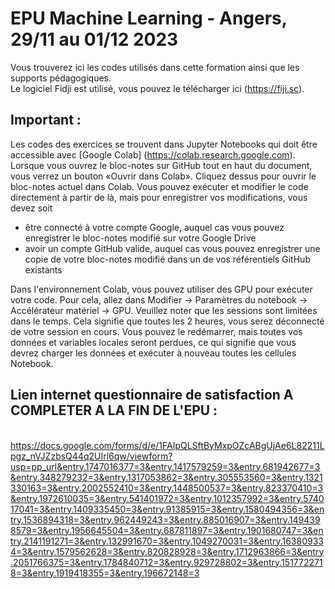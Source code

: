 # EPU Machine Learning - Angers, 29/11 au 01/12 2023

Vous trouverez ici les codes utilisés dans cette formation ainsi que les supports pédagogiques.\
Le logiciel Fidji est utilisé, vous pouvez le télécharger ici (https://fiji.sc).

## Important : 
Les codes des exercices se trouvent dans Jupyter Notebooks qui doit être accessible avec [Google Colab] (https://colab.research.google.com). 
Lorsque vous ouvrez le bloc-notes sur GitHub tout en haut du document, vous verrez un bouton «Ouvrir dans Colab». Cliquez dessus pour ouvrir le bloc-notes actuel dans Colab. 
Vous pouvez exécuter et modifier le code directement à partir de là, mais pour enregistrer vos modifications, vous devez soit
- être connecté à votre compte Google, auquel cas vous pouvez enregistrer le bloc-notes modifié sur votre Google Drive
- avoir un compte GitHub valide, auquel cas vous pouvez enregistrer une copie de votre bloc-notes modifié dans un de vos référentiels GitHub existants

Dans l'environnement Colab, vous pouvez utiliser des GPU pour exécuter votre code. Pour cela, allez dans Modifier -> Paramètres du notebook -> Accélérateur matériel -> GPU. Veuillez   noter que les sessions sont limitées dans le temps. Cela signifie que toutes les 2 heures, vous serez déconnecté de votre session en cours. Vous pouvez le redémarrer, mais toutes vos données et variables locales seront perdues, ce qui signifie que vous devrez charger les données et exécuter à nouveau toutes les cellules Notebook.

## Lien internet questionnaire de satisfaction A COMPLETER A LA FIN DE L'EPU :
\
https://docs.google.com/forms/d/e/1FAIpQLSftByMxpOZcABgUjAe6L82211Lpgz_nVJZzbsQ44q2UIrl6qw/viewform?usp=pp_url&entry.1747016377=3&entry.1417579259=3&entry.681942677=3&entry.348279232=3&entry.1317053862=3&entry.305553560=3&entry.1321330163=3&entry.2002552410=3&entry.1448500537=3&entry.823370410=3&entry.1972610035=3&entry.541401972=3&entry.1012357992=3&entry.574017041=3&entry.1409335450=3&entry.91385915=3&entry.1580494356=3&entry.1536894318=3&entry.962449243=3&entry.885016907=3&entry.1494398579=3&entry.1956645504=3&entry.687811897=3&entry.1901680747=3&entry.2141191271=3&entry.132991670=3&entry.1049270031=3&entry.163809334=3&entry.1579562628=3&entry.820828928=3&entry.1712963866=3&entry.2051766375=3&entry.1784840712=3&entry.929728802=3&entry.1517722718=3&entry.1919418355=3&entry.196672148=3
